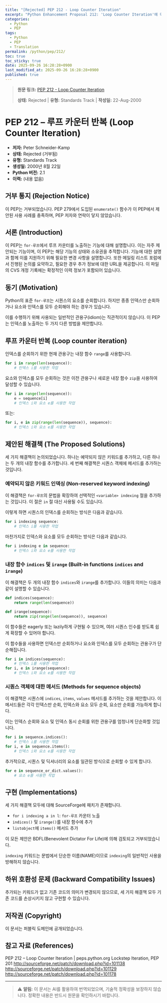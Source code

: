```yaml
---
title: "[Rejected] PEP 212 - Loop Counter Iteration"
excerpt: "Python Enhancement Proposal 212: 'Loop Counter Iteration'에 대한 한국어 번역입니다."
categories:
  - Python
  - PEP
tags:
  - Python
  - PEP
  - Translation
permalink: /python/pep/212/
toc: true
toc_sticky: true
date: 2025-09-26 16:28:28+0900
last_modified_at: 2025-09-26 16:28:28+0900
published: true
---
```

> **원문 링크:** [PEP 212 - Loop Counter Iteration](https://peps.python.org/pep-0212/)
>
> **상태:** Rejected | **유형:** Standards Track | **작성일:** 22-Aug-2000


# PEP 212 – 루프 카운터 반복 (Loop Counter Iteration)

*   **저자:** Peter Schneider-Kamp <nowonder at nowonder.de>
*   **상태:** Rejected (거부됨)
*   **유형:** Standards Track
*   **생성일:** 2000년 8월 22일
*   **Python 버전:** 2.1
*   **이력:** (내용 없음)

## 거부 통지 (Rejection Notice)

이 PEP는 거부되었습니다. PEP 279에서 도입된 `enumerate()` 함수가 이 PEP에서 제안된 사용 사례를 충족하며, PEP 저자와 연락이 닿지 않았습니다.

## 서론 (Introduction)

이 PEP는 `for-루프`에서 루프 카운터를 노출하는 기능에 대해 설명합니다. 이는 자주 제안되는 기능이며, 이 PEP는 해당 기능의 상태와 소유권을 추적합니다. 기능에 대한 설명과 함께 이를 지원하기 위해 필요한 변경 사항을 설명합니다. 또한 메일링 리스트 포럼에서 진행된 논의를 요약하고, 필요한 경우 추가 정보에 대한 URL을 제공합니다. 이 파일의 CVS 개정 기록에는 확정적인 이력 정보가 포함되어 있습니다.

## 동기 (Motivation)

Python의 표준 `for-루프`는 시퀀스의 요소를 순회합니다. 하지만 종종 인덱스만 순회하거나 요소와 인덱스를 모두 순회해야 하는 경우가 있습니다.

이를 수행하기 위해 사용되는 일반적인 관용구(idiom)는 직관적이지 않습니다. 이 PEP는 인덱스를 노출하는 두 가지 다른 방법을 제안합니다.

## 루프 카운터 반복 (Loop counter iteration)

인덱스를 순회하기 위한 현재 관용구는 내장 함수 `range`를 사용합니다.

```python
for i in range(len(sequence)):
    # 인덱스 i를 사용한 작업
```

요소와 인덱스를 모두 순회하는 것은 이전 관용구나 새로운 내장 함수 `zip`을 사용하여 달성할 수 있습니다.

```python
for i in range(len(sequence)):
    e = sequence[i]
    # 인덱스 i와 요소 e를 사용한 작업
```

또는:

```python
for i, e in zip(range(len(sequence)), sequence):
    # 인덱스 i와 요소 e를 사용한 작업
```

## 제안된 해결책 (The Proposed Solutions)

세 가지 해결책이 논의되었습니다. 하나는 예약되지 않은 키워드를 추가하고, 다른 하나는 두 개의 내장 함수를 추가합니다. 세 번째 해결책은 시퀀스 객체에 메서드를 추가하는 것입니다.

### 예약되지 않은 키워드 인덱싱 (Non-reserved keyword indexing)

이 해결책은 `for-루프`의 문법을 확장하여 선택적인 `<variable> indexing` 절을 추가하는 것입니다. 이 절은 `in` 절 대신 사용될 수도 있습니다.

이렇게 하면 시퀀스의 인덱스를 순회하는 방식은 다음과 같습니다.

```python
for i indexing sequence:
    # 인덱스 i를 사용한 작업
```

마찬가지로 인덱스와 요소를 모두 순회하는 방식은 다음과 같습니다.

```python
for i indexing e in sequence:
    # 인덱스 i와 요소 e를 사용한 작업
```

### 내장 함수 `indices` 및 `irange` (Built-in functions `indices` and `irange`)

이 해결책은 두 개의 내장 함수 `indices`와 `irange`를 추가합니다. 이들의 의미는 다음과 같이 설명할 수 있습니다.

```python
def indices(sequence):
    return range(len(sequence))

def irange(sequence):
    return zip(range(len(sequence)), sequence)
```

이 함수들은 eagerly 또는 lazily하게 구현될 수 있으며, 여러 시퀀스 인수를 받도록 쉽게 확장할 수 있어야 합니다.

이 함수들을 사용하면 인덱스만 순회하거나 요소와 인덱스를 모두 순회하는 관용구가 단순해집니다.

```python
for i in indices(sequence):
    # 인덱스 i를 사용한 작업
for i, e in irange(sequence):
    # 인덱스 i와 요소 e를 사용한 작업
```

### 시퀀스 객체에 대한 메서드 (Methods for sequence objects)

이 해결책은 시퀀스에 `indices`, `items`, `values` 메서드를 추가하는 것을 제안합니다. 이 메서드들은 각각 인덱스만 순회, 인덱스와 요소 모두 순회, 요소만 순회를 가능하게 합니다.

이는 인덱스 순회와 요소 및 인덱스 동시 순회를 위한 관용구를 엄청나게 단순화할 것입니다.

```python
for i in sequence.indices():
    # 인덱스 i를 사용한 작업
for i, e in sequence.items():
    # 인덱스 i와 요소 e를 사용한 작업
```

추가적으로, 시퀀스 및 딕셔너리의 요소를 일관된 방식으로 순회할 수 있게 합니다.

```python
for e in sequence_or_dict.values():
    # 요소 e를 사용한 작업
```

## 구현 (Implementations)

세 가지 해결책 모두에 대해 SourceForge에 패치가 존재합니다.

*   `for i indexing a in l`: `for-루프` 카운터 노출
*   `indices()` 및 `irange()`를 내장 함수에 추가
*   `listobject`에 `items()` 메서드 추가

이 모든 제안은 BDFL(Benevolent Dictator For Life)에 의해 검토되고 거부되었습니다.

`indexing` 키워드는 문법에서 단순한 이름(NAME)이므로 `indexing`의 일반적인 사용을 방해하지 않습니다.

## 하위 호환성 문제 (Backward Compatibility Issues)

추가되는 키워드가 없고 기존 코드의 의미가 변경되지 않으므로, 세 가지 해결책 모두 기존 코드를 손상시키지 않고 구현할 수 있습니다.

## 저작권 (Copyright)

이 문서는 퍼블릭 도메인에 공개되었습니다.

## 참고 자료 (References)

 PEP 212 – Loop Counter Iteration | peps.python.org
 Lockstep Iteration, PEP 201
 http://sourceforge.net/patch/download.php?id=101138
 http://sourceforge.net/patch/download.php?id=101129
 http://sourceforge.net/patch/download.php?id=101178

---

> ⚠️ **알림:** 이 문서는 AI를 활용하여 번역되었으며, 기술적 정확성을 보장하지 않습니다. 정확한 내용은 반드시 원문을 확인하시기 바랍니다.
